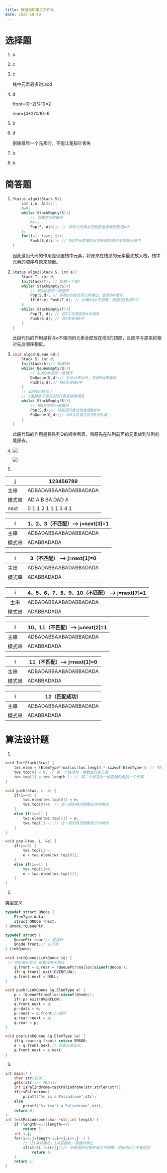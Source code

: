 ```yaml
---
title: 数据结构第三次作业
date: 2023-10-19
---
```




# 选择题

1. b

2. c

3. c

   栈中元素最多时:acd

4. d

   front=(0+2)%10=2

   rear=(4+2)%10=6

5. b

6. d

   删除最后一个元素时，不能让尾指针丢失

7. b

8. b

# 简答题

1. ```c
   Status a1go1(Stack S){
       int i,n, A[255];
       n=0;
       while(!StackEmpty(S)){
           // 当栈非空时循环
           n++;
           Pop(S, A[n]); // 将栈中元素从顶到底全部放到数组A中
       };
       for(i=1; i<=n; i++) 
           Push(S,A[i]); // 将A中元素按照从顶到底的顺序全部放入栈中
   }
   ```

   因此这段代码的作用是倒置栈中元素，将原来在栈顶的元素最先放入栈，栈中元素的顺序与原来颠倒。

2. ```c
   Status algo2(Stack S, int e){
       Stack T; int d;
       InitStack(T); // 新建一个栈T
       while(!StackEmpty(S)){
           // 栈S非空则一直循环
           Pop(S,d); // 将栈S的栈顶顶元素弹出，放到d中储存
           if(d!=e) Push(T,d); // 如果d与e不相等，则把d放到栈T中
       }
       while(!StackEmpty(T)){
           Pop(T, d); // 将T中元素放到d中储存
           Push(S,d); // 将d存到栈S中
       }
   }
   ```

   此段代码的作用是将与e不相同的元素全部放在栈S的顶部，且顺序与原来的相对先后顺序相反。

3. ```c
   void algo3(Queue &Q){
       Stack S; int d;
       InitStack(S);// 新建栈S
       while(!QeueuEmpty(Q)){
           // 队列Q非空则一直循环
           DeQueue(Q,d);// 队头元素出队，存储到d里面去
           Push(S,d);// 将d存进栈S中
       }
       // 此时Q已经空了
       // S里面存了原先Q的元素且顺序相反
       while(!StackEmpty(S)){
           // 栈S非空则一直循环
           Pop(S,d);// 将栈顶元素出栈存储到d中
           EnQueue(Q,d);// 将d入队存在队列Q的队尾
       }
   }
   ```

   此段代码的作用是将队列Q的顺序倒置，将原先在队列前面的元素放到队列的尾部去。

4. ![](https://cdn.jsdelivr.net/gh/Easter1995/blog-image/202310181738621.JPG)

   ![](https://cdn.jsdelivr.net/gh/Easter1995/blog-image/202310291511242.jpg)

5. 

   | j      | 123456789             |
   | ------ | --------------------- |
   | 主串   | ADBADABBAABADABBADADA |
   | 模式串 | AD A B BA DAD A       |
   | next   | 0 1 1 2 1 1 1 3 4 1   |

   | i      | 1、2、3（不匹配）--> j=next[3]=1 |
   | ------ | -------------------------------- |
   | 主串   | ADBADABBAABADABBADADA            |
   | 模式串 | ADABBADADA                       |

   | i      | 3（不匹配） --> j=next[1]=0 |
   | ------ | --------------------------- |
   | 主串   | ADBADABBAABADABBADADA       |
   | 模式串 | ADABBADADA                  |

   |   i    | 4、5、6、7、8、9、10（不匹配） --> j=next[7]=1 |
   | :----: | :--------------------------------------------- |
   |  主串  | ADBADABBAABADABBADADA                          |
   | 模式串 | ADABBADADA                                     |

   | i      | 10、11（不匹配）--> j=next[2]=1 |
   | ------ | ------------------------------- |
   | 主串   | ADBADABBAABADABBADADA           |
   | 模式串 | ADABBADADA                      |

   | i      | 11（不匹配）--> j=next[1]=0 |
   | ------ | --------------------------- |
   | 主串   | ADBADABBAABADABBADADA       |
   | 模式串 | ADABBADADA                  |

   | i      | 12（匹配成功）        |
   | ------ | --------------------- |
   | 主串   | ADBADABBAABADABBADADA |
   | 模式串 | ADABBADADA            |

# 算法设计题

1. 

   ```c
   void InitStack(&tws) {
       tws.elem = (ElemType*)malloc(tws.length * sizeof(ElemType)); // 初始化长度为tws.length的一维数组elem
       tws.top[0] = 0; // 第一个栈顶为一维数组的首元素
       tws.top[1] = tws.length-1; // 第二个栈顶为一维数组的最后一个元素
   }
   ```

   ```c
   void push(&tws, i, e) {
       if(i==0) {
           tws.elem[tws.top[0]] = e;
           tws.top[0]++; // 这一段的栈顶是朝正方向增长
       }
       else if(i==1) {
           tws.elem[tws.top[1]] = e;
           tws.top[1]--; // 这一段的栈顶是朝负方向增长
       }
   }
   ```

   ```c
   void pop(&tws, i, &e) {
       if(i==0) {
           tws.top[i]--;
           e = tws.elem[tws.top[0]];
       }
       else if(i==1) {
           tws.top[i]++;
           e = tws.elem[tws.top[1]];
       }
   }
   ```

2. 

   类型定义

   ```c
   typedef struct QNode {
       ElemType data;
       struct QNOde *next;
   } Qnode,*QueuePtr;
   
   typedef struct {
       QueuePtr rear;// 尾指针
       Qnode front;// 头节点
   } LinkQueue;
   ```

   ```c
   void initQueue(LinkQueue &q) {
   	// 链队带头节点 但是没有头指针
       q.front = q.rear = (QueuePtr)malloc(sizeof(Qnode));
       if(!q.front) exit(OVERFLOW);
       q.front.next = NULL;
   }
   ```

   ```c
   void push(LinkQueue &q,ElemType e) {
       p = (QueuePtr)malloc(sizeof(Qnode));
       if(!p) exit(OVERFLOW);
       q.front.next = p;
       p->data = e;
       p->next = q.front;//循环
       q.rear->next = p;
       q.rear = p;
   }
   ```

   ```c
   void pop(LinkQueue &q,ElemType &e) {
       if(q.rear==q.front) return ERROR;
       e = q.front.next;// 队首元素出队
       q.front.next = e.next;
   }
   ```

3. 

   ```c
   int main() {
       char str[100];
       gets(str);// 输入str
       int isPalindrome=testPalindrome(str,strlen(str));
       if(isPalindrome)
           printf("%s is a Palindrome",str);
       else
           printf("%s isn't a Palindrome",str);
       return 0;
   }
   int testPalindrome(char *str,int length) {
       if (length==1||length==0)
           return 1;
       int i,j;
       for(i=0,j=length-1;i<=j;i++,j--) {
           // 让i从前面走，j从后面走，相遇时停止
           if(str[i]!=str[j])// 如果遇到对称的地方不相等，则说明str不是回文
               return 0;
       }
       return 1;
   }
   ```









